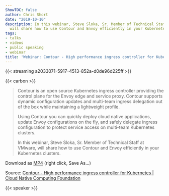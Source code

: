 ```yaml
---
ShowTOC: false
author: Chris Short
date: "2019-10-10"
description: In this webinar, Steve Sloka, Sr. Member of Technical Staff at VMware,
  will share how to use Contour and Envoy efficiently in your Kubernetes clusters.
tags:
- talks
- videos
- public speaking
- webinar
title: 'Webinar: Contour - High performance ingress controller for Kubernetes'
---
```


{{< streaming a2033071-5917-4513-852a-d0de96d225ff >}}

{{< carbon >}}

> Contour is an open source Kubernetes ingress controller providing the control plane for the Envoy edge and service proxy.​ Contour supports dynamic configuration updates and multi-team ingress delegation out of the box while maintaining a lightweight profile.
>
> Using Contour you can quickly deploy cloud native applications, update Envoy configurations on the fly, and safely delegate ingress configuration to protect service access on multi-team Kubernetes clusters.
>
> In this webinar, Steve Sloka, Sr. Member of Technical Staff at VMware, will share how to use Contour and Envoy efficiently in your Kubernetes clusters.

Download as [MP4](https://shortcdn.com/chrisshort/Contour-High-Performance-Ingress-Controller-for-Kubernetes.mp4) (right click, Save As...)

Source: [Contour - High performance ingress controller for Kubernetes | Cloud Native Computing Foundation](https://www.cncf.io/online-programs/contour-high-performance-ingress-controller-for-kubernetes/)

{{< speaker >}}
